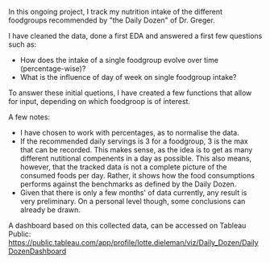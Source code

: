 In this ongoing project, I track my nutrition intake of the different foodgroups recommended by "the Daily Dozen" of Dr. Greger. 

I have cleaned the data, done a first EDA and answered a first few questions such as: 
  - How does the intake of a single foodgroup evolve over time (percentage-wise)?
  - What is the influence of day of week on single foodgroup intake?

To answer these initial quetions, I have created a few functions that allow for input, depending on which foodgroop is of interest. 

A few notes: 
- I have chosen to work with percentages, as to normalise the data.
- If the recommended daily servings is 3 for a foodgroup, 3 is the max that can be recorded. This makes sense, as the idea is to get as many different nutitional compenents in a day as possible. This also means, however, that the tracked data is not a complete picture of the consumed foods per day. Rather, it shows how the food consumptions performs against the benchmarks as defined by the Daily Dozen.
- Given that there is only a few months' of data currently, any result is very preliminary. On a personal level though, some conclusions can already be drawn. 


A dashboard based on this collected data, can be accessed on Tableau Public: https://public.tableau.com/app/profile/lotte.dieleman/viz/Daily_Dozen/DailyDozenDashboard 
